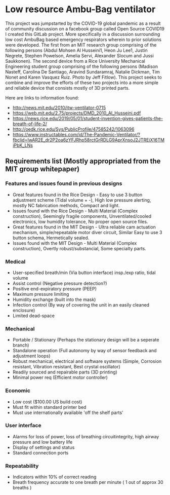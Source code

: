 # Low resource Ambu-Bag ventilator

This project was jumpstarted by the COVID-19 global pandemic as a result of community discussion on a facebook group called Open Source COVID19 I created this GitLab project. More specifically in a discussion surrounding low cost AmbuBag based emergency respirators wherein to prior solutions were developed. The first from an MIT research group comprising of the following persons (Abdul Mohsen Al Husseini1, Heon Ju Lee1, Justin Negrete, Stephen Powelson, Amelia Servi, Alexander Slocum and Jussi Saukkonen). The second device from a Rice University Mechanical Engineering student group comprising of the following persons (Madison Nasteff, Carolina De Santiago, Aravind Sundaramraj, Natalie Dickman, Tim Nonet and Karen Vasquez Ruiz. Photo by Jeff Fitlow). This project seeks to combine and improve the efforts of these two projects into a more simple and reliable device that consists mostly of 3D printed parts.

Here are links to information found:

* http://news.mit.edu/2010/itw-ventilator-0715
* https://web.mit.edu/2.75/projects/DMD_2010_Al_Husseini.pdf
* https://news.rice.edu/2019/05/01/student-invention-gives-patients-the-breath-of-life-2/
* http://oedk.rice.edu/Sys/PublicProfile/47585242/1063096
* https://www.instructables.com/id/The-Pandemic-Ventilator/?fbclid=IwAR2E_dr2P2oa6zYFJRhp58rctGrRDLG9AprXnsoJ2JTREiX16TMiPbK_LNs

## Requirements list (Mostly appropriated from the MIT group whitepaper)

### Features and issues found in previous designs

- Great features found in the Rice Design - Easy to use 3 button adjustment scheme (Tidal volume + -), High low pressure alerting, mostly NC fabrication methods, Compact and light.
- Issues found with the Rice Design - Multi Material (Complex construction), Seemingly fragile components, Unventilated/cooled electronics, low humidity tolerance, No proper open source files.
- Great features found in the MIT Design - Ultra reliable cam actuation mechanism, simple/repeatable motor diver circuit, Similar Easy to use 3 button schema, Hermetically sealed.
- Issues found with the MIT Design - Multi Material (Complex construction), Overtly robust/substancial, Some specialty parts.

### Medical

- User-specified breath/min (Via button interface)
insp./exp ratio, tidal volume
- Assist control (Negative pressure detection?)
- Positive end-expiratory pressure (PEEP)
- Maximum pressure limiting
- Humidity exchange (built into the mask)
- Infection control (By way of covering the unit in an easily cleaned enclosure)
- Limited dead-space 

### Mechanical

- Portable / Stationary (Perhaps the stationary design will be a seperate branch)
- Standalone operation (Full autonomy by way of sensor feedback and adjustment loops)
- Robust mechanical, electrical and software systems (Simple, Corrosion resistant, Vibration resistant, Best crystal oscillator)
- Readily sourced and repairable parts (3D printing)
- Minimal power req (Efficient motor controller)

### Economic

- Low cost ($100.00 US build cost)
- Must fit within standard printer bed
- Must use internationally available 'off the shelf parts'

### User interface

- Alarms for loss of power, loss of breathing circuitintegrity, high airway pressure and low battery life
- Display of settings and status
- Standard connection ports

### Repeatability

- Indicators within 10% of correct reading
- Breath frequency accurate to one breath per minute ( 1 out of approx 30 breaths )
